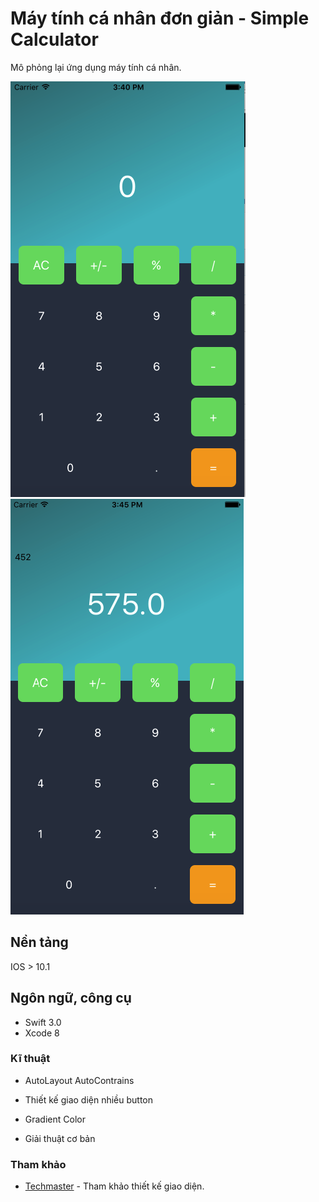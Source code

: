 # Máy tính cá nhân đơn giản - Simple Calculator
Mô phỏng lại ứng dụng máy tính cá nhân.

![](calculator.png)
![](cal2.png)

## Nền tảng

IOS > 10.1 

## Ngôn ngữ, công cụ

* Swift 3.0 
* Xcode 8

### Kĩ thuật

* AutoLayout AutoContrains

* Thiết kế giao diện nhiều button 

* Gradient Color

* Giải thuật cơ bản

### Tham khảo
* [Techmaster](https://techmaster.vn/) - Tham khảo thiết kế giao diện.
